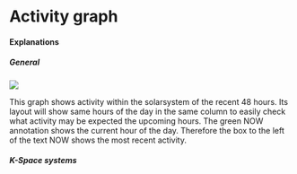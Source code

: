 # Activity graph

#### Explanations
##### General
<img src="https://raw.githubusercontent.com/Risingson/eedocs/master/docs/images/ssi/act.png">

This graph shows activity within the solarsystem of the recent 48 hours. Its layout will show same hours of the day in the same column to easily check what activity may be expected the upcoming hours.
The green NOW annotation shows the current hour of the day.
Therefore the box to the left of the text NOW shows the most recent activity.
##### K-Space systems
<!--stackedit_data:
eyJoaXN0b3J5IjpbLTE4MDczMzU3NV19
-->